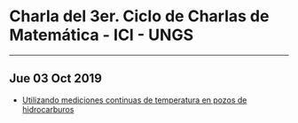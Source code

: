 # Charla del 3er. Ciclo de Charlas de Matemática - ICI - UNGS

---
## Jue 03 Oct 2019
- [Utilizando mediciones continuas de temperatura en pozos de hidrocarburos](https://github.com/sebasped/charlaUNGS_03oct2019/blob/master/charlaPetrolera_ungs_oct2019.pdf)
